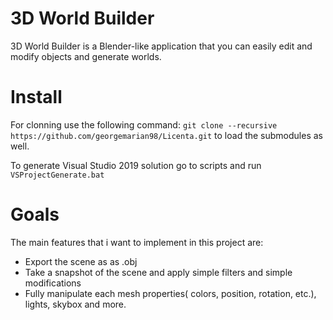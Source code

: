# 3D World Builder

3D World Builder is a Blender-like application that you can easily edit and modify objects and generate worlds.

# Install
For clonning use the following command: `git clone --recursive https://github.com/georgemarian98/Licenta.git` to load the submodules as well.

To generate Visual Studio 2019 solution go to scripts and run `VSProjectGenerate.bat`

# Goals

The main features that i want to implement in this project are:

* Export the scene as as .obj
* Take a snapshot of the scene and apply simple filters and simple modifications
* Fully manipulate each mesh properties( colors, position, rotation, etc.), lights, skybox and more.